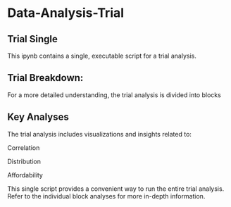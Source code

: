 # Data-Analysis-Trial

## Trial Single

This ipynb contains a single, executable script for a trial analysis.

## Trial Breakdown:

For a more detailed understanding, the trial analysis is divided into blocks

## Key Analyses

The trial analysis includes visualizations and insights related to:

Correlation

Distribution

Affordability

This single script provides a convenient way to run the entire trial analysis. Refer to the individual block analyses for more in-depth information.
